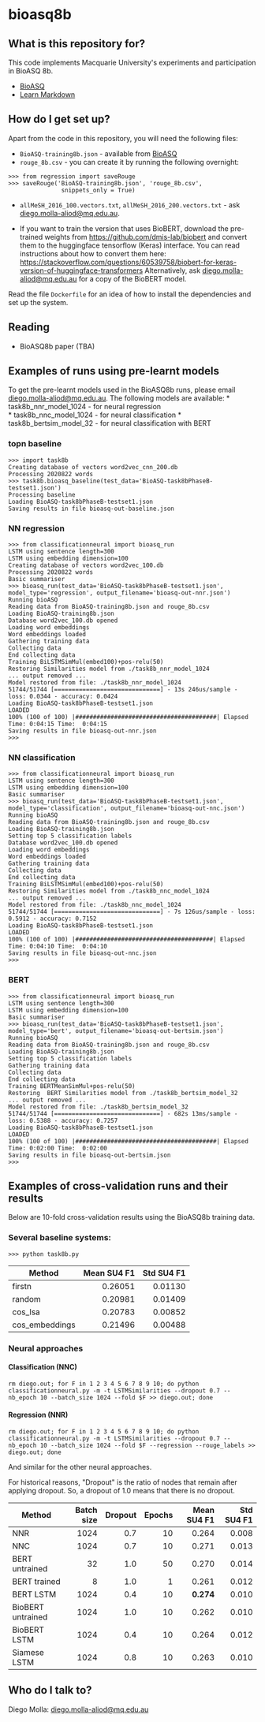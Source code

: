 # bioasq8b

## What is this repository for? ###

This code implements Macquarie University's experiments and
participation in BioASQ 8b.
* [BioASQ](http://www.bioasq.org)
* [Learn Markdown](https://bitbucket.org/tutorials/markdowndemo)

## How do I get set up? ###

Apart from the code in this repository, you will need the following files:

* `BioASQ-training8b.json` - available from [BioASQ](http://www.bioasq.org/)
* `rouge_8b.csv` - you can create it by running the following overnight:
```
>>> from regression import saveRouge
>>> saveRouge('BioASQ-training8b.json', 'rouge_8b.csv',
               snippets_only = True)
```
* `allMeSH_2016_100.vectors.txt`, `allMeSH_2016_200.vectors.txt` - ask diego.molla-aliod@mq.edu.au.

* If you want to train the version that uses BioBERT, download the pre-trained weights 
from https://github.com/dmis-lab/biobert and convert them to the huggingface tensorflow
(Keras) interface. You can read instructions about how to convert them here: 
https://stackoverflow.com/questions/60539758/biobert-for-keras-version-of-huggingface-transformers
Alternatively, ask diego.molla-aliod@mq.edu.au for a copy of the BioBERT model.

Read the file `Dockerfile` for an idea of how to install the dependencies and
set up the system.

## Reading

* BioASQ8b paper (TBA)

## Examples of runs using pre-learnt models

To get the pre-learnt models used in the BioASQ8b runs, please email
diego.molla-aliod@mq.edu.au. The following models are available:
    * task8b_nnr_model_1024 - for neural regression         
    * task8b_nnc_model_1024 - for neural classification
    * task8b_bertsim_model_32 - for neural classification with BERT 

### topn baseline
```
>>> import task8b
Creating database of vectors word2vec_cnn_200.db
Processing 2020822 words
>>> task8b.bioasq_baseline(test_data='BioASQ-task8bPhaseB-testset1.json')
Processing baseline
Loading BioASQ-task8bPhaseB-testset1.json
Saving results in file bioasq-out-baseline.json
```

### NN regression
```
>>> from classificationneural import bioasq_run
LSTM using sentence length=300
LSTM using embedding dimension=100
Creating database of vectors word2vec_100.db
Processing 2020822 words
Basic summariser
>>> bioasq_run(test_data='BioASQ-task8bPhaseB-testset1.json', model_type='regression', output_filename='bioasq-out-nnr.json')
Running bioASQ
Reading data from BioASQ-training8b.json and rouge_8b.csv
Loading BioASQ-training8b.json
Database word2vec_100.db opened
Loading word embeddings
Word embeddings loaded
Gathering training data
Collecting data
End collecting data
Training BiLSTMSimMul(embed100)+pos-relu(50)
Restoring Similarities model from ./task8b_nnr_model_1024
... output removed ...
Model restored from file: ./task8b_nnr_model_1024
51744/51744 [==============================] - 13s 246us/sample - loss: 0.0344 - accuracy: 0.0424
Loading BioASQ-task8bPhaseB-testset1.json
LOADED
100% (100 of 100) |########################################| Elapsed Time: 0:04:15 Time:  0:04:15
Saving results in file bioasq-out-nnr.json
>>>
```

### NN classification

```
>>> from classificationneural import bioasq_run
LSTM using sentence length=300
LSTM using embedding dimension=100
Basic summariser
>>> bioasq_run(test_data='BioASQ-task8bPhaseB-testset1.json', model_type='classification', output_filename='bioasq-out-nnc.json')
Running bioASQ
Reading data from BioASQ-training8b.json and rouge_8b.csv
Loading BioASQ-training8b.json
Setting top 5 classification labels
Database word2vec_100.db opened
Loading word embeddings
Word embeddings loaded
Gathering training data
Collecting data
End collecting data
Training BiLSTMSimMul(embed100)+pos-relu(50)
Restoring Similarities model from ./task8b_nnc_model_1024
... output removed ...
Model restored from file: ./task8b_nnc_model_1024
51744/51744 [==============================] - 7s 126us/sample - loss: 0.5912 - accuracy: 0.7152
Loading BioASQ-task8bPhaseB-testset1.json
LOADED
100% (100 of 100) |#######################################| Elapsed Time: 0:04:10 Time:  0:04:10
Saving results in file bioasq-out-nnc.json
>>>
```

### BERT

```
>>> from classificationneural import bioasq_run
LSTM using sentence length=300
LSTM using embedding dimension=100
Basic summariser
>>> bioasq_run(test_data='BioASQ-task8bPhaseB-testset1.json', model_type='bert', output_filename='bioasq-out-bertsim.json')
Running bioASQ                                                                                                                                                                                              
Reading data from BioASQ-training8b.json and rouge_8b.csv                                                                                                                                                   
Loading BioASQ-training8b.json                                                                                                                                                                              
Setting top 5 classification labels                                                                                                                                                                         
Gathering training data                                                                                                                                                                                     
Collecting data                                                                                                                                                                                             
End collecting data                                                                                                                                                                                         
Training BERTMeanSimMul+pos-relu(50)                                                                                                                                                                        
Restoring  BERT Similarities model from ./task8b_bertsim_model_32 
... output removed ...
Model restored from file: ./task8b_bertsim_model_32
51744/51744 [==============================] - 682s 13ms/sample - loss: 0.5388 - accuracy: 0.7257
Loading BioASQ-task8bPhaseB-testset1.json
LOADED
100% (100 of 100) |########################################| Elapsed Time: 0:02:00 Time:  0:02:00
Saving results in file bioasq-out-bertsim.json
>>> 
```

## Examples of cross-validation runs and their results

Below are 10-fold cross-validation results using the BioASQ8b training data.

### Several baseline systems:

```
>>> python task8b.py
```
| Method | Mean SU4 F1 | Std SU4 F1 |
| ------ | --------: | -------: |
| firstn         |  0.26051 | 0.01130 |
| random         |  0.20981 | 0.01409 |
| cos_lsa        |  0.20783 | 0.00852 |
| cos_embeddings |  0.21496 | 0.00488 |

### Neural approaches
#### Classification (NNC)
```
rm diego.out; for F in 1 2 3 4 5 6 7 8 9 10; do python classificationneural.py -m -t LSTMSimilarities --dropout 0.7 --nb_epoch 10 --batch_size 1024 --fold $F >> diego.out; done
```

#### Regression (NNR)
```
rm diego.out; for F in 1 2 3 4 5 6 7 8 9 10; do python classificationneural.py -m -t LSTMSimilarities --dropout 0.7 --nb_epoch 10 --batch_size 1024 --fold $F --regression --rouge_labels >> diego.out; done
```

And similar for the other neural approaches.

For historical reasons, "Dropout" is the ratio of nodes that remain after applying dropout. So, a dropout of 1.0 means that there is no dropout.

| Method | Batch size | Dropout | Epochs | Mean SU4 F1 | Std SU4 F1 |
| --- | ---: | ---: | ---: | ---: | ---: |
| NNR | 1024 | 0.7 | 10 | 0.264 | 0.008 |
| NNC | 1024 | 0.7 | 10 | 0.271 | 0.013 |
| BERT untrained | 32 | 1.0 | 50 | 0.270 | 0.014 |
| BERT trained | 8 | 1.0 | 1 | 0.261 | 0.012 |
| BERT LSTM | 1024 | 0.4 | 10 | **0.274** | 0.010 |
| BioBERT untrained | 1024 | 1.0 | 10 | 0.262 | 0.010 |
| BioBERT LSTM | 1024 | 0.4 | 10 | 0.264 | 0.012 |
| Siamese LSTM | 1024 | 0.8 | 10 | 0.263 | 0.010 |


## Who do I talk to? ###

Diego Molla: [diego.molla-aliod@mq.edu.au](mailto:diego.molla-aliod@mq.edu.au)
